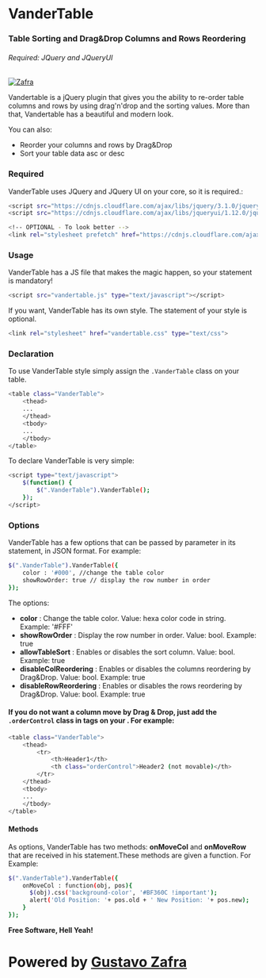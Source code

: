 # VanderTable
### Table Sorting and Drag&Drop Columns and Rows Reordering
###### Required: JQuery and JQueryUI

[![Zafra](https://cldup.com/vQDIWoaAor.png)](https://gustavozafra.github.io/)

Vandertable is a jQuery plugin that gives you the ability to re-order table columns and rows by using drag'n'drop and the sorting values. More than that, Vandertable has a beautiful and modern look.

You can also:
  - Reorder your columns and rows by Drag&Drop
  - Sort your table data asc or desc

### Required

VanderTable uses JQuery and JQuery UI on your core, so it is required.:

```sh
<script src="https://cdnjs.cloudflare.com/ajax/libs/jquery/3.1.0/jquery.min.js" type="text/javascript"></script>
<script src="https://cdnjs.cloudflare.com/ajax/libs/jqueryui/1.12.0/jquery-ui.min.js" type="text/javascript"></script

<!-- OPTIONAL - To look better -->
<link rel="stylesheet prefetch" href="https://cdnjs.cloudflare.com/ajax/libs/twitter-bootstrap/3.3.7/css/bootstrap.min.css" type="text/css">
```


### Usage

VanderTable has a JS file that makes the magic happen, so your statement is mandatory!

```sh
<script src="vandertable.js" type="text/javascript"></script>
```

If you want, VanderTable has its own style. The statement of your style is optional.

```sh
<link rel="stylesheet" href="vandertable.css" type="text/css">
```

### Declaration

To use VanderTable style simply assign the `.VanderTable` class on your table.
```sh
<table class="VanderTable">
    <thead>
    ...
    </thead>
    <tbody>
    ...
    </tbody>
</table>
```

To declare VanderTable is very simple:
```sh
<script type="text/javascript">
    $(function() {
        $(".VanderTable").VanderTable();
    });
</script>
```

### Options

VanderTable has a few options that can be passed by parameter in its statement, in JSON format. For example:

```sh
$(".VanderTable").VanderTable({
    color : '#000', //change the table color
    showRowOrder: true // display the row number in order
});
```

The options:
* **color** : Change the table color. Value: hexa color code in string. Example: '#FFF'
* **showRowOrder** : Display the row number in order. Value: bool. Example: true
* **allowTableSort** : Enables or disables the sort column. Value: bool. Example: true
* **disableColReordering** : Enables or disables the columns reordering by Drag&Drop. Value: bool. Example: true
* **disableRowReordering** :  Enables or disables the rows reordering by Drag&Drop. Value: bool. Example: true

#### If you do not want a column move by Drag & Drop, just add the `.orderControl` class in <th> tags on your <thead>. For example:

```sh
<table class="VanderTable">
    <thead>
        <tr>
            <th>Header1</th>
            <th class="orderControl">Header2 (not movable)</th>
        </tr>
    </thead>
    <tbody>
    ...
    </tbody>
</table>
```

#### Methods
As options, VanderTable has two methods: **onMoveCol** and **onMoveRow**  that are received in his statement.These methods are given a function. For Example:
```sh
$(".VanderTable").VanderTable({
    onMoveCol : function(obj, pos){
      $(obj).css('background-color', '#BF360C !important');
      alert('Old Position: '+ pos.old + ' New Position: '+ pos.new);
    }
});
```


**Free Software, Hell Yeah!**

# Powered by [Gustavo Zafra](http://gustavozafra.github.io)

